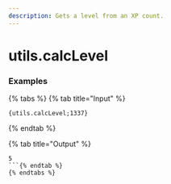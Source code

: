 ```yaml
---
description: Gets a level from an XP count.
---
```


# utils.calcLevel <number>

### Examples

{% tabs %}
{% tab title="Input" %}
```text
{utils.calcLevel;1337}
```
{% endtab %}

{% tab title="Output" %}
```text
5
```{% endtab %}
{% endtabs %}